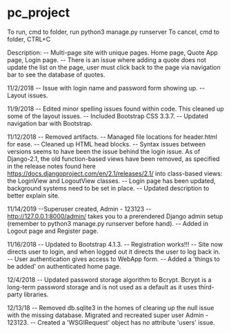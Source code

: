 # pc_project

To run, cmd to folder, run python3 manage.py runserver
To cancel, cmd to folder, CTRL+C

Description:
-- Multi-page site with unique pages. Home page, Quote App page, Login page. 
-- There is an issue where adding a quote does not update the list on the page, user must click back to the page via navigation bar to see the database of quotes. 

11/2/2018
-- Issue with login name and password form showing up. 
-- Layout issues.

11/9/2018 
-- Edited minor spelling issues found within code. This cleaned up some of the layout issues. 
-- Included Bootstrap CSS 3.3.7.
-- Updated navigation bar with Bootstrap.

11/12/2018
-- Removed artifacts. 
-- Managed file locations for header.html for ease.
-- Cleaned up HTML head blocks.
-- Syntax issues between versions seems to have been the issue behind the login issue. As of Django-2.1, the old function-based views have been removed, as specified in the release notes found here https://docs.djangoproject.com/en/2.1/releases/2.1/ into class-based views: the LoginView and LogoutView classes.
-- Login page has been updated, background systems need to be set in place.
-- Updated description to better explain site. 

11/14/2019
--Superuser created, Admin - 123123
-- http://127.0.0.1:8000/admin/ takes you to a prerendered Django admin setup (remember to python3 manage.py runserver before hand).
-- Added in Logout page and Register page.

11/16/2018
-- Updated to Bootstrap 4.1.3.
-- Registration works!!! 
-- Site now directs user to login, and when logged out it directs the user to log back in.
-- User authentication gives access to WebApp form. 
-- Added a 'things to be added' on authenticated home page.

12/4/2018
-- Updated password storage algorithm to Bcrypt. Bcrypt is a long-term password storage and is not used as a default as it uses third-party libraries. 

12/13/18
-- Removed db.sqlite3 in the homes of clearing up the null issue with the missing database. Migrated and recreated super user Admin - 123123. 
-- Created a 'WSGIRequest' object has no attribute 'users' issue. 